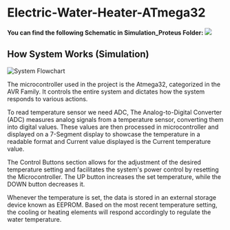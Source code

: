 # Electric-Water-Heater-ATmega32

**You can find the following Schematic in Simulation_Proteus Folder:**
![](https://private-user-images.githubusercontent.com/101402062/293686449-56632ea2-7846-4685-b779-80f4fb97885e.png?jwt=eyJhbGciOiJIUzI1NiIsInR5cCI6IkpXVCJ9.eyJpc3MiOiJnaXRodWIuY29tIiwiYXVkIjoicmF3LmdpdGh1YnVzZXJjb250ZW50LmNvbSIsImtleSI6ImtleTUiLCJleHAiOjE3MDQxOTY5NzgsIm5iZiI6MTcwNDE5NjY3OCwicGF0aCI6Ii8xMDE0MDIwNjIvMjkzNjg2NDQ5LTU2NjMyZWEyLTc4NDYtNDY4NS1iNzc5LTgwZjRmYjk3ODg1ZS5wbmc_WC1BbXotQWxnb3JpdGhtPUFXUzQtSE1BQy1TSEEyNTYmWC1BbXotQ3JlZGVudGlhbD1BS0lBVkNPRFlMU0E1M1BRSzRaQSUyRjIwMjQwMTAyJTJGdXMtZWFzdC0xJTJGczMlMkZhd3M0X3JlcXVlc3QmWC1BbXotRGF0ZT0yMDI0MDEwMlQxMTU3NThaJlgtQW16LUV4cGlyZXM9MzAwJlgtQW16LVNpZ25hdHVyZT04MDQzYmY2OGQ1ZjcxZjgxYjQ3Zjg0MTMyYTk4Yzc3ZGVlNGM4YmNlOTc5NDZkZWQwZDA2NTQwMDE5ZTNhYmY3JlgtQW16LVNpZ25lZEhlYWRlcnM9aG9zdCZhY3Rvcl9pZD0wJmtleV9pZD0wJnJlcG9faWQ9MCJ9.5VZKS68klYES_RBY5A4aR9gPllOEgtp03e9U0wwvnCY)



## How System Works (Simulation)
![System Flowchart](https://private-user-images.githubusercontent.com/101402062/293686806-9de1840b-7bc1-4548-94e5-44e4d2f5b4c7.png?jwt=eyJhbGciOiJIUzI1NiIsInR5cCI6IkpXVCJ9.eyJpc3MiOiJnaXRodWIuY29tIiwiYXVkIjoicmF3LmdpdGh1YnVzZXJjb250ZW50LmNvbSIsImtleSI6ImtleTUiLCJleHAiOjE3MDQxOTY5NzgsIm5iZiI6MTcwNDE5NjY3OCwicGF0aCI6Ii8xMDE0MDIwNjIvMjkzNjg2ODA2LTlkZTE4NDBiLTdiYzEtNDU0OC05NGU1LTQ0ZTRkMmY1YjRjNy5wbmc_WC1BbXotQWxnb3JpdGhtPUFXUzQtSE1BQy1TSEEyNTYmWC1BbXotQ3JlZGVudGlhbD1BS0lBVkNPRFlMU0E1M1BRSzRaQSUyRjIwMjQwMTAyJTJGdXMtZWFzdC0xJTJGczMlMkZhd3M0X3JlcXVlc3QmWC1BbXotRGF0ZT0yMDI0MDEwMlQxMTU3NThaJlgtQW16LUV4cGlyZXM9MzAwJlgtQW16LVNpZ25hdHVyZT04ZGU1Mjc2MTA1OGVjMzExNTllMWEzNGYzYTkyNDdhMGYxZjVkNDA3MzJhNGU4ODEyZGFlMWYxNjc1ZTRlMzE4JlgtQW16LVNpZ25lZEhlYWRlcnM9aG9zdCZhY3Rvcl9pZD0wJmtleV9pZD0wJnJlcG9faWQ9MCJ9.8AIeNFAoAuw-JOG84tnrUgja18LznpKNZz41hbOkAuQ)

<p> The microcontroller used in the project is the Atmega32, categorized in the AVR Family. It controls the entire system and dictates how the system responds to various actions.</p>

<p> To read temperature sensor we need ADC, The Analog-to-Digital Converter (ADC) measures analog signals from a temperature sensor, converting them into digital values. These values are then processed in microcontroller and displayed on a 7-Segment display to showcase the temperature in a readable format and Current value displayed is the Current temperature value. </p>

<p>The Control Buttons section allows for the adjustment of the desired temperature setting and facilitates the system's power control by resetting the Microcontroller. The UP button increases the set temperature, while the DOWN button decreases it.</p>
<p>Whenever the temperature is set, the data is stored in an external storage device known as EEPROM. Based on the most recent temperature setting, the cooling or heating elements will respond accordingly to regulate the water temperature.</p>
